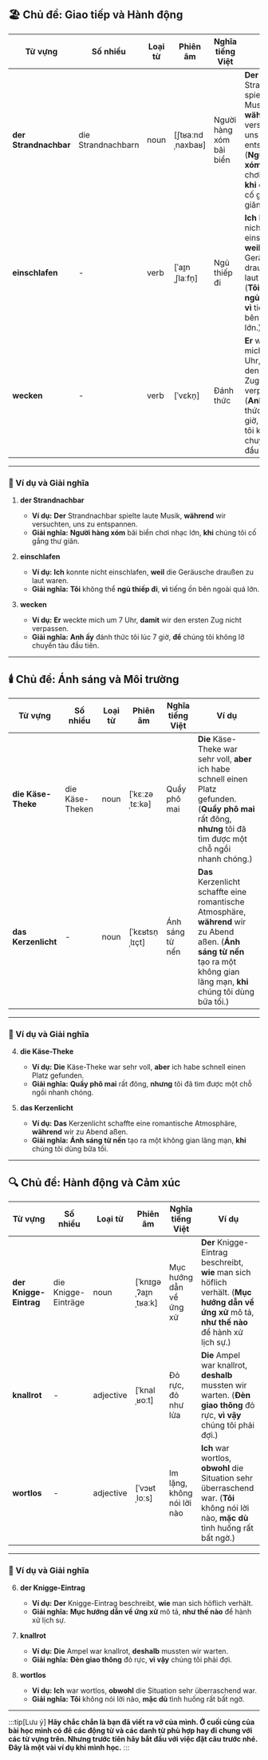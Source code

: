## **🏖️ Chủ đề: Giao tiếp và Hành động**

|**Từ vựng**|**Số nhiều**|**Loại từ**|**Phiên âm**|**Nghĩa tiếng Việt**|**Ví dụ**|
|---|---|---|---|---|---|
|**der Strandnachbar**|die Strandnachbarn|noun|[ʃtʁaːndˌnaxbaʁ]|Người hàng xóm bãi biển|**Der** Strandnachbar spielte laute Musik, **während** wir versuchten, uns zu entspannen.     (**Người hàng xóm** bãi biển chơi nhạc lớn, **khi** chúng tôi cố gắng thư giãn.)|
|**einschlafen**|-|verb|[ˈaɪ̯nˌʃlaːfn̩]|Ngủ thiếp đi|**Ich** konnte nicht einschlafen, **weil** die Geräusche draußen zu laut waren.     (**Tôi** không thể **ngủ thiếp đi**, **vì** tiếng ồn bên ngoài quá lớn.)|
|**wecken**|-|verb|[ˈvɛkn̩]|Đánh thức|**Er** weckte mich um 7 Uhr, **damit** wir den ersten Zug nicht verpassen.     (**Anh ấy** đánh thức tôi lúc 7 giờ, **để** chúng tôi không lỡ chuyến tàu đầu tiên.)|

---

### **📌 Ví dụ và Giải nghĩa**

1. **der Strandnachbar**
    
    - **Ví dụ:** **Der** Strandnachbar spielte laute Musik, **während** wir versuchten, uns zu entspannen.
    - **Giải nghĩa:** **Người hàng xóm** bãi biển chơi nhạc lớn, **khi** chúng tôi cố gắng thư giãn.
2. **einschlafen**
    
    - **Ví dụ:** **Ich** konnte nicht einschlafen, **weil** die Geräusche draußen zu laut waren.
    - **Giải nghĩa:** **Tôi** không thể **ngủ thiếp đi**, **vì** tiếng ồn bên ngoài quá lớn.
3. **wecken**
    
    - **Ví dụ:** **Er** weckte mich um 7 Uhr, **damit** wir den ersten Zug nicht verpassen.
    - **Giải nghĩa:** **Anh ấy** đánh thức tôi lúc 7 giờ, **để** chúng tôi không lỡ chuyến tàu đầu tiên.

---

## **🕯️ Chủ đề: Ánh sáng và Môi trường**

|**Từ vựng**|**Số nhiều**|**Loại từ**|**Phiên âm**|**Nghĩa tiếng Việt**|**Ví dụ**|
|---|---|---|---|---|---|
|**die Käse-Theke**|die Käse-Theken|noun|[ˈkɛːzəˌtɛːkə]|Quầy phô mai|**Die** Käse-Theke war sehr voll, **aber** ich habe schnell einen Platz gefunden.     (**Quầy phô mai** rất đông, **nhưng** tôi đã tìm được một chỗ ngồi nhanh chóng.)|
|**das Kerzenlicht**|-|noun|[ˈkɛʁtsn̩ˌlɪçt]|Ánh sáng từ nến|**Das** Kerzenlicht schaffte eine romantische Atmosphäre, **während** wir zu Abend aßen.     (**Ánh sáng từ nến** tạo ra một không gian lãng mạn, **khi** chúng tôi dùng bữa tối.)|

---

### **📌 Ví dụ và Giải nghĩa**

4. **die Käse-Theke**
    
    - **Ví dụ:** **Die** Käse-Theke war sehr voll, **aber** ich habe schnell einen Platz gefunden.
    - **Giải nghĩa:** **Quầy phô mai** rất đông, **nhưng** tôi đã tìm được một chỗ ngồi nhanh chóng.
5. **das Kerzenlicht**
    
    - **Ví dụ:** **Das** Kerzenlicht schaffte eine romantische Atmosphäre, **während** wir zu Abend aßen.
    - **Giải nghĩa:** **Ánh sáng từ nến** tạo ra một không gian lãng mạn, **khi** chúng tôi dùng bữa tối.

---

## **🔍 Chủ đề: Hành động và Cảm xúc**

|**Từ vựng**|**Số nhiều**|**Loại từ**|**Phiên âm**|**Nghĩa tiếng Việt**|**Ví dụ**|
|---|---|---|---|---|---|
|**der Knigge-Eintrag**|die Knigge-Einträge|noun|[ˈknɪɡəˌʔaɪ̯nˌtʁaːk]|Mục hướng dẫn về ứng xử|**Der** Knigge-Eintrag beschreibt, **wie** man sich höflich verhält.     (**Mục hướng dẫn về ứng xử** mô tả, **như thế nào** để hành xử lịch sự.)|
|**knallrot**|-|adjective|[ˈknalˌʁoːt]|Đỏ rực, đỏ như lửa|**Die** Ampel war knallrot, **deshalb** mussten wir warten.     (**Đèn giao thông** đỏ rực, **vì vậy** chúng tôi phải đợi.)|
|**wortlos**|-|adjective|[ˈvɔʁtˌloːs]|Im lặng, không nói lời nào|**Ich** war wortlos, **obwohl** die Situation sehr überraschend war.     (**Tôi** không nói lời nào, **mặc dù** tình huống rất bất ngờ.)|

---

### **📌 Ví dụ và Giải nghĩa**

6. **der Knigge-Eintrag**
    
    - **Ví dụ:** **Der** Knigge-Eintrag beschreibt, **wie** man sich höflich verhält.
    - **Giải nghĩa:** **Mục hướng dẫn về ứng xử** mô tả, **như thế nào** để hành xử lịch sự.
7. **knallrot**
    
    - **Ví dụ:** **Die** Ampel war knallrot, **deshalb** mussten wir warten.
    - **Giải nghĩa:** **Đèn giao thông** đỏ rực, **vì vậy** chúng tôi phải đợi.
8. **wortlos**
    
    - **Ví dụ:** **Ich** war wortlos, **obwohl** die Situation sehr überraschend war.
    - **Giải nghĩa:** **Tôi** không nói lời nào, **mặc dù** tình huống rất bất ngờ.



---
:::tip[Lưu ý]
**Hãy chắc chắn là bạn đã viết ra vở của mình. Ở cuối cùng của bài học mình có để các động từ và các danh từ phù hợp hay đi chung với các từ vựng trên. Nhưng trước tiên hãy bắt đầu với việc đặt câu trước nhé. Đây là một vài ví dụ khi mình học.**
:::